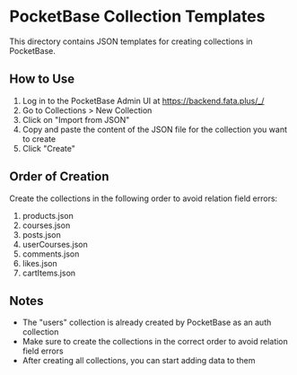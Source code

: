 # PocketBase Collection Templates

This directory contains JSON templates for creating collections in PocketBase.

## How to Use

1. Log in to the PocketBase Admin UI at https://backend.fata.plus/_/
2. Go to Collections > New Collection
3. Click on "Import from JSON"
4. Copy and paste the content of the JSON file for the collection you want to create
5. Click "Create"

## Order of Creation

Create the collections in the following order to avoid relation field errors:

1. products.json
2. courses.json
3. posts.json
4. userCourses.json
5. comments.json
6. likes.json
7. cartItems.json

## Notes

- The "users" collection is already created by PocketBase as an auth collection
- Make sure to create the collections in the correct order to avoid relation field errors
- After creating all collections, you can start adding data to them
